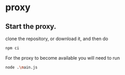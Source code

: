 # proxy

## Start the proxy.

clone the repository, or download it, and then do 

```bash
npm ci
```

For the proxy to become available you will need to run 

```bash
node .\main.js
```
